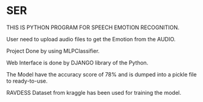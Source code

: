 # SER

THIS IS PYTHON PROGRAM FOR SPEECH EMOTION RECOGNITION.

User need to upload audio files to get the Emotion from the AUDIO.

Project Done by using MLPClassifier.

Web Interface is done by DJANGO library of the Python.

The Model have the accuracy score of 78% and is dumped into a pickle file to ready-to-use.

RAVDESS Dataset from kraggle has been used for training the model.
